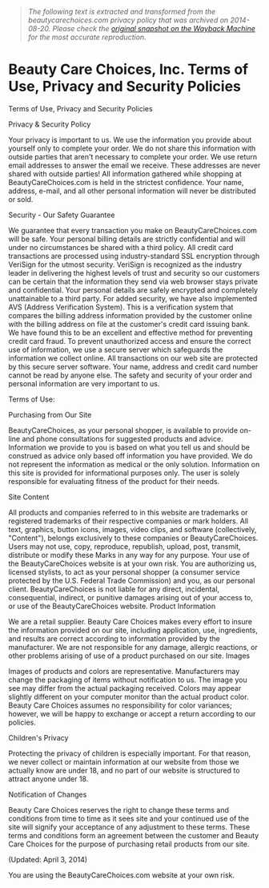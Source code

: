 > *The following text is extracted and transformed from the beautycarechoices.com privacy policy that was archived on 2014-08-20. Please check the [original snapshot on the Wayback Machine](https://web.archive.org/web/20140820072318id_/http%3A//www.beautycarechoices.com/about/terms.php) for the most accurate reproduction.*

# Beauty Care Choices, Inc. Terms of Use, Privacy and Security Policies

Terms of Use, Privacy and Security Policies 

Privacy & Security Policy

Your privacy is important to us. We use the information you provide about yourself only to complete your order. We do not share this information with outside parties that aren't necessary to complete your order. We use return email addresses to answer the email we receive. These addresses are never shared with outside parties! All information gathered while shopping at BeautyCareChoices.com is held in the strictest confidence. Your name, address, e-mail, and all other personal information will never be distributed or sold.

Security - Our Safety Guarantee

We guarantee that every transaction you make on BeautyCareChoices.com will be safe. Your personal billing details are strictly confidential and will under no circumstances be shared with a third policy. All credit card transactions are processed using industry-standard SSL encryption through VeriSign for the utmost security. VeriSign is recognized as the industry leader in delivering the highest levels of trust and security so our customers can be certain that the information they send via web browser stays private and confidential. Your personal details are safely encrypted and completely unattainable to a third party. For added security, we have also implemented AVS (Address Verification System). This is a verification system that compares the billing address information provided by the customer online with the billing address on file at the customer's credit card issuing bank. We have found this to be an excellent and effective method for preventing credit card fraud. To prevent unauthorized access and ensure the correct use of information, we use a secure server which safeguards the information we collect online. All transactions on our web site are protected by this secure server software. Your name, address and credit card number cannot be read by anyone else. The safety and security of your order and personal information are very important to us. 

Terms of Use:

Purchasing from Our Site

BeautyCareChoices, as your personal shopper, is available to provide on-line and phone consultations for suggested products and advice. Information we provide to you is based on what you tell us and should be construed as advice only based off information you have provided. We do not represent the information as medical or the only solution. Information on this site is provided for informational purposes only. The user is solely responsible for evaluating fitness of the product for their needs. 

Site Content

All products and companies referred to in this website are trademarks or registered trademarks of their respective companies or mark holders. All text, graphics, button icons, images, video clips, and software (collectively, "Content"), belongs exclusively to these companies or BeautyCareChoices. Users may not use, copy, reproduce, republish, upload, post, transmit, distribute or modify these Marks in any way for any purpose. Your use of the BeautyCareChoices website is at your own risk. You are authorizing us, licensed stylists, to act as your personal shopper (a consumer service protected by the U.S. Federal Trade Commission) and you, as our personal client. BeautyCareChoices is not liable for any direct, incidental, consequential, indirect, or punitive damages arising out of your access to, or use of the BeautyCareChoices website. Product Information 

We are a retail supplier. Beauty Care Choices makes every effort to insure the information provided on our site, including application, use, ingredients, and results are correct according to information provided by the manufacturer. We are not responsible for any damage, allergic reactions, or other problems arising of use of a product purchased on our site. Images 

Images of products and colors are representative. Manufacturers may change the packaging of items without notification to us. The image you see may differ from the actual packaging received. Colors may appear slightly different on your computer monitor than the actual product color. Beauty Care Choices assumes no responsibility for color variances; however, we will be happy to exchange or accept a return according to our policies. 

Children's Privacy 

Protecting the privacy of children is especially important. For that reason, we never collect or maintain information at our website from those we actually know are under 18, and no part of our website is structured to attract anyone under 18. 

Notification of Changes 

Beauty Care Choices reserves the right to change these terms and conditions from time to time as it sees site and your continued use of the site will signify your acceptance of any adjustment to these terms. These terms and conditions form an agreement between the customer and Beauty Care Choices for the purpose of purchasing retail products from our site. 

(Updated: April 3, 2014) 

You are using the BeautyCareChoices.com website at your own risk. 
